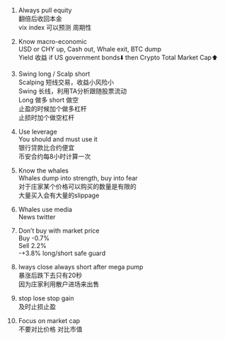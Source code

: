1. Always pull equity  
   翻倍后收回本金  
   vix index 可以预测 周期性  

2. Know macro-economic  
  USD or CHY up, Cash out, Whale exit, BTC dump  
  Yield 收益  if US government bonds⬇️ then Crypto Total Market Cap⬆️  

3. Swing long / Scalp short  
   Scalping 短线交易，收益小风险小  
   Swing 长线，利用TA分析跟随股票流动  
   Long 做多 short 做空  
   止盈的时候加个做多杠杆  
   止损时加个做空杠杆  

4. Use leverage  
   You should and must use it  
   银行贷款比合约便宜  
   币安合约每8小时计算一次  

5. Know the whales  
   Whales dump into strength, buy into fear  
   对于庄家某个价格可以购买的数量是有限的  
   大量买入会有大量的slippage  

6. Whales use media  
   News twitter  

7. Don’t buy with market price  
   Buy -0.7%  
   Sell 2.2%  
   -+3.8% long/short safe guard  

8. lways close always short after mega pump  
   暴涨后跌下去只有20秒  
   因为庄家利用散户进场来出售  

9. stop lose stop gain  
   及时止损止盈  

10.	Focus on market cap  
    不要对比价格 对比市值
